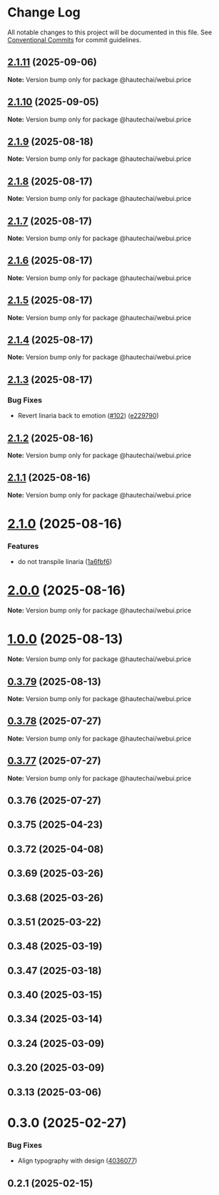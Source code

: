 # Change Log

All notable changes to this project will be documented in this file.
See [Conventional Commits](https://conventionalcommits.org) for commit guidelines.

## [2.1.11](https://github.com/HautechAI/webui/compare/@hautechai/webui.price@2.1.10...@hautechai/webui.price@2.1.11) (2025-09-06)

**Note:** Version bump only for package @hautechai/webui.price

## [2.1.10](https://github.com/HautechAI/webui/compare/@hautechai/webui.price@2.1.9...@hautechai/webui.price@2.1.10) (2025-09-05)

**Note:** Version bump only for package @hautechai/webui.price

## [2.1.9](https://github.com/HautechAI/webui/compare/@hautechai/webui.price@2.1.8...@hautechai/webui.price@2.1.9) (2025-08-18)

**Note:** Version bump only for package @hautechai/webui.price

## [2.1.8](https://github.com/HautechAI/webui/compare/@hautechai/webui.price@2.1.7...@hautechai/webui.price@2.1.8) (2025-08-17)

**Note:** Version bump only for package @hautechai/webui.price

## [2.1.7](https://github.com/HautechAI/webui/compare/@hautechai/webui.price@2.1.6...@hautechai/webui.price@2.1.7) (2025-08-17)

**Note:** Version bump only for package @hautechai/webui.price

## [2.1.6](https://github.com/HautechAI/webui/compare/@hautechai/webui.price@2.1.5...@hautechai/webui.price@2.1.6) (2025-08-17)

**Note:** Version bump only for package @hautechai/webui.price

## [2.1.5](https://github.com/HautechAI/webui/compare/@hautechai/webui.price@2.1.4...@hautechai/webui.price@2.1.5) (2025-08-17)

**Note:** Version bump only for package @hautechai/webui.price

## [2.1.4](https://github.com/HautechAI/webui/compare/@hautechai/webui.price@2.1.3...@hautechai/webui.price@2.1.4) (2025-08-17)

**Note:** Version bump only for package @hautechai/webui.price

## [2.1.3](https://github.com/HautechAI/webui/compare/@hautechai/webui.price@2.1.2...@hautechai/webui.price@2.1.3) (2025-08-17)

### Bug Fixes

- Revert linaria back to emotion ([#102](https://github.com/HautechAI/webui/issues/102)) ([e229790](https://github.com/HautechAI/webui/commit/e229790dae8eba4b3037bbe41365e5a73ab7f6dc))

## [2.1.2](https://github.com/HautechAI/webui/compare/@hautechai/webui.price@2.1.1...@hautechai/webui.price@2.1.2) (2025-08-16)

**Note:** Version bump only for package @hautechai/webui.price

## [2.1.1](https://github.com/HautechAI/webui/compare/@hautechai/webui.price@2.1.0...@hautechai/webui.price@2.1.1) (2025-08-16)

**Note:** Version bump only for package @hautechai/webui.price

# [2.1.0](https://github.com/HautechAI/webui/compare/@hautechai/webui.price@1.0.0...@hautechai/webui.price@2.1.0) (2025-08-16)

### Features

- do not transpile linaria ([1a6fbf6](https://github.com/HautechAI/webui/commit/1a6fbf6353a0e5028040006b5045170cf83f1ba0))

# [2.0.0](https://github.com/HautechAI/webui/compare/@hautechai/webui.price@1.0.0...@hautechai/webui.price@2.0.0) (2025-08-16)

**Note:** Version bump only for package @hautechai/webui.price

# [1.0.0](https://github.com/HautechAI/webui/compare/@hautechai/webui.price@0.3.79...@hautechai/webui.price@1.0.0) (2025-08-13)

**Note:** Version bump only for package @hautechai/webui.price

## [0.3.79](https://github.com/HautechAI/webui/compare/@hautechai/webui.price@0.3.78...@hautechai/webui.price@0.3.79) (2025-08-13)

**Note:** Version bump only for package @hautechai/webui.price

## [0.3.78](https://github.com/HautechAI/webui/compare/@hautechai/webui.price@0.3.77...@hautechai/webui.price@0.3.78) (2025-07-27)

**Note:** Version bump only for package @hautechai/webui.price

## [0.3.77](https://github.com/HautechAI/webui/compare/@hautechai/webui.price@0.3.76...@hautechai/webui.price@0.3.77) (2025-07-27)

**Note:** Version bump only for package @hautechai/webui.price

## 0.3.76 (2025-07-27)

## 0.3.75 (2025-04-23)

## 0.3.72 (2025-04-08)

## 0.3.69 (2025-03-26)

## 0.3.68 (2025-03-26)

## 0.3.51 (2025-03-22)

## 0.3.48 (2025-03-19)

## 0.3.47 (2025-03-18)

## 0.3.40 (2025-03-15)

## 0.3.34 (2025-03-14)

## 0.3.24 (2025-03-09)

## 0.3.20 (2025-03-09)

## 0.3.13 (2025-03-06)

# 0.3.0 (2025-02-27)

### Bug Fixes

- Align typography with design ([4036077](https://github.com/HautechAI/webui/commit/403607724cca6303f881d4359b9ec3f596684244))

## 0.2.1 (2025-02-15)
